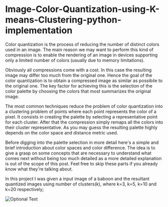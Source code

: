 # Image-Color-Quantization-using-K-means-Clustering-python-implementation

Color quantization is the process of reducing the number of distinct colors used in an image. The main reason we may want to perform this kind of compression is to enable the rendering of an image in devices supporting only a limited number of colors (usually due to memory limitations).

Obviously all compressions come with a cost. In this case the resulting image may differ too much from the original one. Hence the goal of the color quantization is to obtain a compressed image as similar as possibile to the original one. The key factor for achieving this is the selection of the color palette by choosing the colors that most summarizes the original image.

The most common techniques reduce the problem of color quantization into a clustering problem of points where each point represents the color of a pixel. It consists in creating the palette by selecting a representative point for each cluster. After that the compression simply remaps all the colors into their cluster representative. As you may guess the resulting palette highly depends on the color space and distance metric used.

Before digging into the palette selection in more detail here's a simple and brief introduction about color spaces and color difference. The idea is to give a grasp on some concepts that are necessary to understand what comes next without being too much detailed as a more detailed explanation is out of the scope of this post. Feel free to skip these parts if you already know what they're talking about.

In this project I was given a input image of a baboon and the resultant quantized images using number of clusters(k), where k=3, k=5, k=10 and k=20 respectively;

 ![Optional Text](../master/Task3/baboon.png)

 
